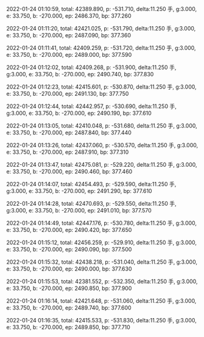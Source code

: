 2022-01-24 01:10:59, total: 42389.890, p: -531.710, delta:11.250 手, g:3.000, e: 33.750, b: -270.000, ep: 2486.370, bp: 377.260

2022-01-24 01:11:20, total: 42421.025, p: -531.790, delta:11.250 手, g:3.000, e: 33.750, b: -270.000, ep: 2487.090, bp: 377.360

2022-01-24 01:11:41, total: 42409.259, p: -531.720, delta:11.250 手, g:3.000, e: 33.750, b: -270.000, ep: 2489.000, bp: 377.590

2022-01-24 01:12:02, total: 42409.268, p: -531.900, delta:11.250 手, g:3.000, e: 33.750, b: -270.000, ep: 2490.740, bp: 377.830

2022-01-24 01:12:23, total: 42415.601, p: -530.870, delta:11.250 手, g:3.000, e: 33.750, b: -270.000, ep: 2491.130, bp: 377.750

2022-01-24 01:12:44, total: 42442.957, p: -530.690, delta:11.250 手, g:3.000, e: 33.750, b: -270.000, ep: 2490.190, bp: 377.610

2022-01-24 01:13:05, total: 42410.048, p: -531.680, delta:11.250 手, g:3.000, e: 33.750, b: -270.000, ep: 2487.840, bp: 377.440

2022-01-24 01:13:26, total: 42437.060, p: -530.570, delta:11.250 手, g:3.000, e: 33.750, b: -270.000, ep: 2487.910, bp: 377.310

2022-01-24 01:13:47, total: 42475.081, p: -529.220, delta:11.250 手, g:3.000, e: 33.750, b: -270.000, ep: 2490.460, bp: 377.460

2022-01-24 01:14:07, total: 42454.493, p: -529.590, delta:11.250 手, g:3.000, e: 33.750, b: -270.000, ep: 2491.290, bp: 377.610

2022-01-24 01:14:28, total: 42470.693, p: -529.550, delta:11.250 手, g:3.000, e: 33.750, b: -270.000, ep: 2491.010, bp: 377.570

2022-01-24 01:14:49, total: 42447.176, p: -530.780, delta:11.250 手, g:3.000, e: 33.750, b: -270.000, ep: 2490.420, bp: 377.650

2022-01-24 01:15:12, total: 42456.259, p: -529.910, delta:11.250 手, g:3.000, e: 33.750, b: -270.000, ep: 2490.090, bp: 377.500

2022-01-24 01:15:32, total: 42438.218, p: -531.040, delta:11.250 手, g:3.000, e: 33.750, b: -270.000, ep: 2490.000, bp: 377.630

2022-01-24 01:15:53, total: 42381.552, p: -532.350, delta:11.250 手, g:3.000, e: 33.750, b: -270.000, ep: 2490.850, bp: 377.900

2022-01-24 01:16:14, total: 42421.648, p: -531.060, delta:11.250 手, g:3.000, e: 33.750, b: -270.000, ep: 2489.740, bp: 377.600

2022-01-24 01:16:35, total: 42415.533, p: -531.830, delta:11.250 手, g:3.000, e: 33.750, b: -270.000, ep: 2489.850, bp: 377.710